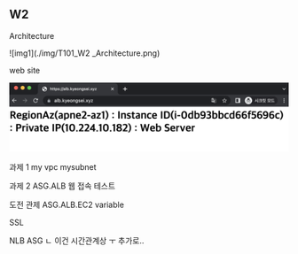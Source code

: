 
## W2

Architecture

![img1](./img/T101_W2 _Architecture.png)


web site

![img1](./img/T101_W2_web.png)


과제 1
my vpc mysubnet

과제 2
ASG.ALB
웹 접속 테스트

도전 관제
ASG.ALB.EC2 variable

SSL

NLB ASG
ㄴ 이건 시간관계상 ㅜ 추가로..